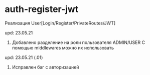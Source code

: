 # auth-register-jwt
Реализация User[Login/Register/PrivateRoutes/JWT]

upd: 23.05.21
1. Добавлено разделение на роли пользователя
ADMIN/USER
С помощью middlewares можно их использовать

upd: 23.05.21 (.01)
1. Исправлен баг с авторизацией
